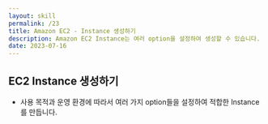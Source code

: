 ```yaml
---
layout: skill
permalink: /23
title: Amazon EC2 - Instance 생성하기
description: Amazon EC2 Instance는 여러 option을 설정하여 생성할 수 있습니다.
date: 2023-07-16
---
```



## EC2 Instance 생성하기

- 사용 목적과 운영 환경에 따라서 여러 가지 option들을 설정하여 적합한 Instance를 만듭니다.


